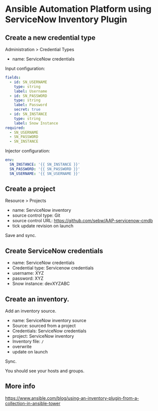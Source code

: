 # Ansible Automation Platform using ServiceNow Inventory Plugin

## Create a new credential type 

Administration > Credential Types

- name: ServiceNow credentials

Input configuration:

```yaml
fields:
  - id: SN_USERNAME
    type: string
    label: Username
  - id: SN_PASSWORD
    type: string
    label: Password
    secret: true
  - id: SN_INSTANCE
    type: string
    label: Snow Instance
required:
  - SN_USERNAME
  - SN_PASSWORD
  - SN_INSTANCE
```

Injector configuration:

```yaml
env:
  SN_INSTANCE: '{{ SN_INSTANCE }}'
  SN_PASSWORD: '{{ SN_PASSWORD }}'
  SN_USERNAME: '{{ SN_USERNAME }}'
```

## Create a project

Resource > Projects

- name: ServiceNow inventory
- source control type: Git
- source control URL: https://github.com/sebw/AAP-servicenow-cmdb
- tick update revision on launch

Save and sync.

## Create ServiceNow credentials

- name: ServiceNow credentials
- Credential type: Servicenow credentials
- username: XYZ
- password: XYZ
- Snow instance: devXYZABC

## Create an inventory.

Add an inventory source.

- name: ServiceNow inventory source
- Source: sourced from a project
- Credentials: ServiceNow credentials
- project: ServiceNow inventory
- Inventory file: `/`
- overwrite
- update on launch

Sync.

You should see your hosts and groups.

## More info

https://www.ansible.com/blog/using-an-inventory-plugin-from-a-collection-in-ansible-tower
